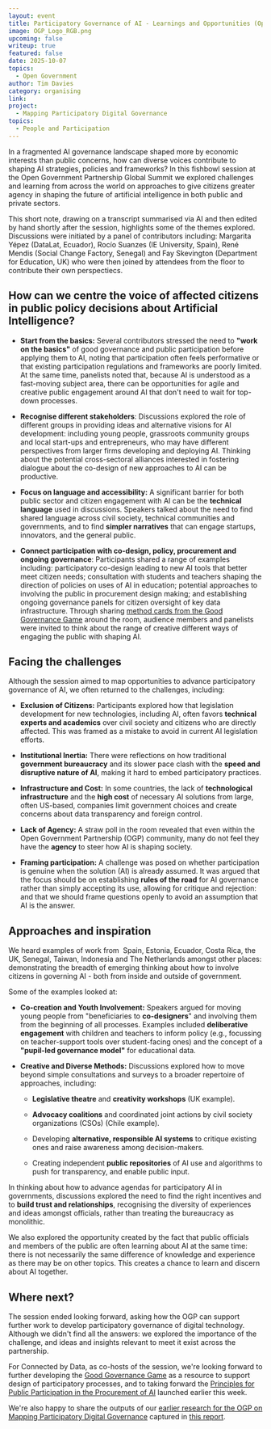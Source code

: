 ```yaml
---
layout: event
title: Participatory Governance of AI - Learnings and Opportunities (Open Government Partnership Global Summit)
image: OGP_Logo_RGB.png
upcoming: false
writeup: true
featured: false
date: 2025-10-07
topics:
  - Open Government
author: Tim Davies
category: organising
link: 
project: 
  - Mapping Participatory Digital Governance
topics:
  - People and Participation
---
```


In a fragmented AI governance landscape shaped more by economic interests than public concerns, how can diverse voices contribute to shaping AI strategies, policies and frameworks? In this fishbowl session at the Open Government Partnership Global Summit we explored challenges and learning from across the world on approaches to give citizens greater agency in shaping the future of artificial intelligence in both public and private sectors. 

<!--more-->

This short note, drawing on a transcript summarised via AI and then edited by hand shortly after the session, highlights some of the themes explored. Discussions were initiated by a panel of contributors including: Margarita Yépez (DataLat, Ecuador), Rocío Suanzes (IE University, Spain), René Mendis (Social Change Factory, Senegal) and Fay Skevington (Department for Education, UK) who were then joined by attendees from the floor to contribute their own perspectiecs. 

## How can we centre the voice of affected citizens in public policy decisions about Artificial Intelligence?

- **Start from the basics:** Several contributors stressed the need to **"work on the basics"** of good governance and public participation before applying them to AI, noting that participation often feels performative or that existing participation regulations and frameworks are poorly limited. At the same time, panelists noted that, because AI is understood as a fast-moving subject area, there can be opportunities for agile and creative public engagement around AI that don't need to wait for top-down processes. 

* **Recognise different stakeholders**: Discussions explored the role of different groups in providing ideas and alternative visions for AI development: including young people, grassroots community groups and local start-ups and entrepreneurs, who may have different perspectives from larger firms developing and deploying AI. Thinking about the potential cross-sectoral alliances interested in fostering dialogue about the co-design of new approaches to AI can be productive. 
    
- **Focus on language and accessibility:** A significant barrier for both public sector and citizen engagement with AI can be the **technical language** used in discussions. Speakers talked about the need to find shared language across civil society, technical communities and governments, and to find **simpler narratives** that can engage startups, innovators, and the general public.

* **Connect participation with co-design, policy, procurement and ongoing governance**: Participants shared a range of examples including: participatory co-design leading to new AI tools that better meet citizen needs; consultation with students and teachers shaping the direction of policies on uses of AI in education; potential approaches to involving the public in procurement design making; and establishing ongoing governance panels for citizen oversight of key data infrastructure. Through sharing [method cards from the Good Governance Game](https://connectedbydata.org/game) around the room, audience members and panelists were invited to think about the range of creative different ways of engaging the public with shaping AI. 
 
## Facing the challenges
Although the session aimed to map opportunities to advance participatory governance of AI, we often returned to the challenges, including:

- **Exclusion of Citizens:** Participants explored how that legislation development for new technologies, including AI, often favors **technical experts and academics** over civil society and citizens who are directly affected. This was framed as a mistake to avoid in current AI legislation efforts.
    
- **Institutional Inertia:** There were reflections on how traditional **government bureaucracy** and its slower pace clash with the **speed and disruptive nature of AI**, making it hard to embed participatory practices.
    
- **Infrastructure and Cost:** In some countries, the lack of **technological infrastructure** and the **high cost** of necessary AI solutions from large, often US-based, companies limit government choices and create concerns about data transparency and foreign control.
    
- **Lack of Agency:** A straw poll in the room revealed that even within the Open Government Partnership (OGP) community, many do not feel they have the **agency** to steer how AI is shaping society.

- **Framing participation:** A challenge was posed on whether participation is genuine when the solution (AI) is already assumed. It was argued that the focus should be on establishing **rules of the road** for AI governance rather than simply accepting its use, allowing for critique and rejection: and that we should frame questions openly to avoid an assumption that AI is the answer.

## Approaches and inspiration
We heard examples of work from  Spain, Estonia, Ecuador, Costa Rica, the UK, Senegal, Taiwan, Indonesia and The Netherlands amongst other places: demonstrating the breadth of emerging thinking about how to involve citizens in governing AI - both from inside and outside of government. 

Some of the examples looked at:

- **Co-creation and Youth Involvement:** Speakers argued for moving young people from "beneficiaries to **co-designers**" and involving them from the beginning of all processes. Examples included **deliberative engagement** with children and teachers to inform policy (e.g., focussing on teacher-support tools over student-facing ones) and the concept of a **"pupil-led governance model"** for educational data.
    
- **Creative and Diverse Methods:** Discussions explored how to move beyond simple consultations and surveys to a broader repertoire of approaches, including:
    
    - **Legislative theatre** and **creativity workshops** (UK example).
        
    - **Advocacy coalitions** and coordinated joint actions by civil society organizations (CSOs) (Chile example).
        
    - Developing **alternative, responsible AI systems** to critique existing ones and raise awareness among decision-makers.
        
    - Creating independent **public repositories** of AI use and algorithms to push for transparency, and enable public input.
    
In thinking about how to advance agendas for participatory AI in governments, discussions explored the need to find the right incentives and to **build trust and relationships**, recognising the diversity of experiences and ideas amongst officials, rather than treating the bureaucracy as monolithic.

We also explored the opportunity created by the fact that public officials and members of the public are often learning about AI at the same time: there is not necessarily the same difference of knowledge and experience as there may be on other topics. This creates a chance to learn and discern about AI together. 

## Where next?

The session ended looking forward, asking how the OGP can support further work to develop participatory governance of digital technology. Although we didn't find all the answers: we explored the importance of the challenge, and ideas and insights relevant to meet it exist across the partnership.

For Connected by Data, as co-hosts of the session, we're looking forward to further developing the [Good Governance Game](https://connectedbydata.org/game) as a resource to support design of participatory processes, and to taking forward the [Principles for Public Participation in the Procurement of AI](https://p4ai.net) launched earlier this week. 

We're also happy to share the outputs of our [earlier research for the OGP on Mapping Participatory Digital Governance](https://connectedbydata.org/projects/2024-ogp-pdg) captured in [this report](https://connectedbydata.org/resources/mapping-participatory-digital-governance).

